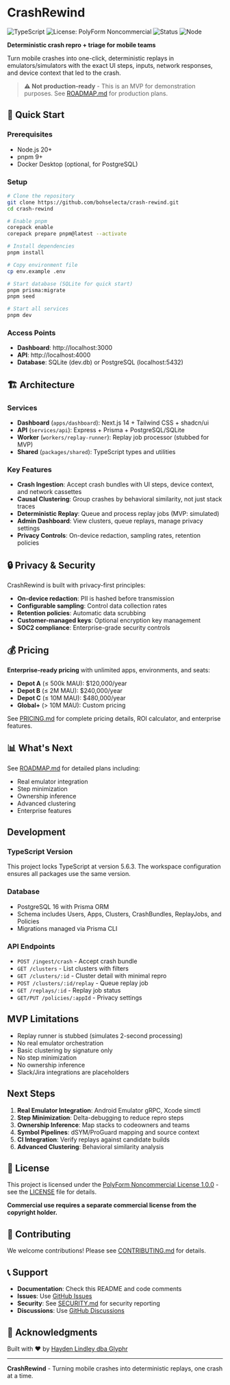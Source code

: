 # CrashRewind

![TypeScript](https://img.shields.io/badge/TypeScript-5.6-blue)
![License: PolyForm Noncommercial](https://img.shields.io/badge/license-PolyForm%20Noncommercial-blueviolet)
![Status](https://img.shields.io/badge/status-MVP-yellow)
![Node](https://img.shields.io/badge/node-20.x-green)

**Deterministic crash repro + triage for mobile teams**

Turn mobile crashes into one-click, deterministic replays in emulators/simulators with the exact UI steps, inputs, network responses, and device context that led to the crash.

> **⚠️ Not production-ready** - This is an MVP for demonstration purposes. See [ROADMAP.md](ROADMAP.md) for production plans.

## 🚀 Quick Start

### Prerequisites
- Node.js 20+
- pnpm 9+
- Docker Desktop (optional, for PostgreSQL)

### Setup
```bash
# Clone the repository
git clone https://github.com/bohselecta/crash-rewind.git
cd crash-rewind

# Enable pnpm
corepack enable
corepack prepare pnpm@latest --activate

# Install dependencies
pnpm install

# Copy environment file
cp env.example .env

# Start database (SQLite for quick start)
pnpm prisma:migrate
pnpm seed

# Start all services
pnpm dev
```

### Access Points
- **Dashboard**: http://localhost:3000
- **API**: http://localhost:4000
- **Database**: SQLite (dev.db) or PostgreSQL (localhost:5432)

## 🏗️ Architecture

### Services
- **Dashboard** (`apps/dashboard`): Next.js 14 + Tailwind CSS + shadcn/ui
- **API** (`services/api`): Express + Prisma + PostgreSQL/SQLite
- **Worker** (`workers/replay-runner`): Replay job processor (stubbed for MVP)
- **Shared** (`packages/shared`): TypeScript types and utilities

### Key Features
- **Crash Ingestion**: Accept crash bundles with UI steps, device context, and network cassettes
- **Causal Clustering**: Group crashes by behavioral similarity, not just stack traces
- **Deterministic Replay**: Queue and process replay jobs (MVP: simulated)
- **Admin Dashboard**: View clusters, queue replays, manage privacy settings
- **Privacy Controls**: On-device redaction, sampling rates, retention policies

## 🔒 Privacy & Security

CrashRewind is built with privacy-first principles:

- **On-device redaction**: PII is hashed before transmission
- **Configurable sampling**: Control data collection rates
- **Retention policies**: Automatic data scrubbing
- **Customer-managed keys**: Optional encryption key management
- **SOC2 compliance**: Enterprise-grade security controls

## 💰 Pricing

**Enterprise-ready pricing** with unlimited apps, environments, and seats:

- **Depot A** (≤ 500k MAU): $120,000/year
- **Depot B** (≤ 2M MAU): $240,000/year  
- **Depot C** (≤ 10M MAU): $480,000/year
- **Global+** (> 10M MAU): Custom pricing

See [PRICING.md](PRICING.md) for complete pricing details, ROI calculator, and enterprise features.

## 📊 What's Next

See [ROADMAP.md](ROADMAP.md) for detailed plans including:
- Real emulator integration
- Step minimization
- Ownership inference
- Advanced clustering
- Enterprise features

## Development

### TypeScript Version
This project locks TypeScript at version 5.6.3. The workspace configuration ensures all packages use the same version.

### Database
- PostgreSQL 16 with Prisma ORM
- Schema includes Users, Apps, Clusters, CrashBundles, ReplayJobs, and Policies
- Migrations managed via Prisma CLI

### API Endpoints
- `POST /ingest/crash` - Accept crash bundle
- `GET /clusters` - List clusters with filters
- `GET /clusters/:id` - Cluster detail with minimal repro
- `POST /clusters/:id/replay` - Queue replay job
- `GET /replays/:id` - Replay job status
- `GET/PUT /policies/:appId` - Privacy settings

## MVP Limitations

- Replay runner is stubbed (simulates 2-second processing)
- No real emulator orchestration
- Basic clustering by signature only
- No step minimization
- No ownership inference
- Slack/Jira integrations are placeholders

## Next Steps

1. **Real Emulator Integration**: Android Emulator gRPC, Xcode simctl
2. **Step Minimization**: Delta-debugging to reduce repro steps
3. **Ownership Inference**: Map stacks to codeowners and teams
4. **Symbol Pipelines**: dSYM/ProGuard mapping and source context
5. **CI Integration**: Verify replays against candidate builds
6. **Advanced Clustering**: Behavioral similarity analysis

## 📄 License

This project is licensed under the [PolyForm Noncommercial License 1.0.0](LICENSE) - see the [LICENSE](LICENSE) file for details.

**Commercial use requires a separate commercial license from the copyright holder.**

## 🤝 Contributing

We welcome contributions! Please see [CONTRIBUTING.md](CONTRIBUTING.md) for details.

## 📞 Support

- **Documentation**: Check this README and code comments
- **Issues**: Use [GitHub Issues](https://github.com/bohselecta/crash-rewind/issues)
- **Security**: See [SECURITY.md](SECURITY.md) for security reporting
- **Discussions**: Use [GitHub Discussions](https://github.com/bohselecta/crash-rewind/discussions)

## 🙏 Acknowledgments

Built with ❤️ by [Hayden Lindley dba Glyphr](https://glyphd.com)

---

**CrashRewind** - Turning mobile crashes into deterministic replays, one crash at a time.
